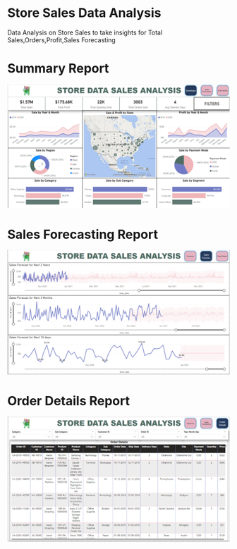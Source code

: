 # Store Sales Data Analysis
Data Analysis on Store Sales to take insights for Total Sales,Orders,Profit,Sales Forecasting

# Summary Report
![](https://github.com/naveen12334/Store-sales-analysis/blob/e66d373887e324eaabc11403b1e213ee89468ba4/Images/Summary.png)

# Sales Forecasting Report
![](https://github.com/naveen12334/Store-sales-analysis/blob/e66d373887e324eaabc11403b1e213ee89468ba4/Images/Forecasting.png)

# Order Details Report
![](https://github.com/naveen12334/Store-sales-analysis/blob/e66d373887e324eaabc11403b1e213ee89468ba4/Images/Order%20Details.png)

